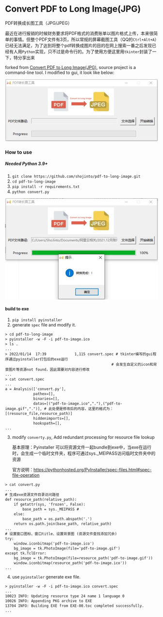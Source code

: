 # Convert PDF to Long Image(JPG)

PDF转换成长图工具（JPG/JPEG）

最近在进行报销的时候财务要求将PDF格式的消费账单以图片格式上传，本来很简单的事情。但整个PDF文件有3页，所以常规的屏幕截图工具（QQ的`Ctrl+Alt+A`）已经无法满足，为了达到将整个pdf转换成图片的目的在网上搜索一番之后发现已经有人用`Python`实现，只不过是命令行的。为了使用方便这里用`tkinter`封装了一下，特分享出来

forked from [Convert PDF to Long Image(JPG)](https://github.com/whitelok/pdf-to-long-image), source project is a
command-line tool. I modified to gui, it look like below:

![MainConcept](resource/main_image1.jpg)

### How to use

##### **Needed Python 3.9+**

1. `git clone https://github.com/shojinto/pdf-to-long-image.git`
2. `cd pdf-to-long-image`
3. `pip install -r requirements.txt`
4. `python convert.py `

![DemoResult](resource/main_image2.jpg)

#### **build to exe**

1. `pip install pyinstaller`
2. generate `spec` file and modify it.

```shell
> cd pdf-to-long-image
> pyinstaller -w -F -i pdf-to-image.ico
> ls .
...
> 2022/01/14  17:39             1,115 convert.spec # tkinter编写的gui程序通过pyinstaller打包后的exe运行
                                                 # 会发生自定义的icon和背景图片等资源not found，因此需要对内容进行修改
...
> cat convert.spec
...
a = Analysis(['convert.py'],
             pathex=[],
             binaries=[],
             datas=[("pdf-to-image.ico","."),("pdf-to-image.gif",".")], # 此处便是修改后的内容，这里的格式为：[(resource_file,resource_path)]
             hiddenimports=[],
             hookspath=[],
...
```

3. modify `converty.py`, Add redundant processing for resource file lookup

   基本原理：Pyinstaller 可以将资源文件一起bundle到exe中，当exe在运行时，会生成一个临时文件夹，程序可通过sys._MEIPASS访问临时文件夹中的资源

   官方说明：https://pythonhosted.org/PyInstaller/spec-files.html#spec-file-operation

```shell
> cat convert.py
...
# 生成exe资源文件目录访问路径
def resource_path(relative_path):
    if getattr(sys, 'frozen', False):
        base_path = sys._MEIPASS # 
    else:
        base_path = os.path.abspath('.')
    return os.path.join(base_path, relative_path)
...
# 设置窗口图标、窗口title、设置背景图 (资源文件查找添加冗余)
try:
    window.iconbitmap('pdf-to-image.ico')
    bg_image = tk.PhotoImage(file='pdf-to-image.gif')
except tk.TclError:
    bg_image = tk.PhotoImage(file=resource_path('pdf-to-image.gif'))
    window.iconbitmap(resource_path('pdf-to-image.ico'))
...
```
4. use `pyinstaller` generate exe file.
```shell
> pyinstaller -w -F -i pdf-to-image.ico convert.spec
...
10023 INFO: Updating resource type 24 name 1 language 0
10026 INFO: Appending PKG archive to EXE
13704 INFO: Building EXE from EXE-00.toc completed successfully.
...
```

